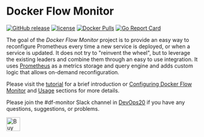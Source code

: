 # Docker Flow Monitor

[![GitHub release](https://img.shields.io/github/release/docker-flow/docker-flow-monitor.svg)]()
[![license](https://img.shields.io/github/license/docker-flow/docker-flow-monitor.svg)]()
[![Docker Pulls](https://img.shields.io/docker/pulls/docker-flow/docker-flow-monitor.svg)]()
[![Go Report Card](https://goreportcard.com/badge/github.com/docker-flow/docker-flow-monitor)](https://goreportcard.com/report/github.com/docker-flow/docker-flow-monitor)

The goal of the *Docker Flow Monitor* project is to provide an easy way to reconfigure Prometheus every time a new service is deployed, or when a service is updated. It does not try to "reinvent the wheel", but to leverage the existing leaders and combine them through an easy to use integration. It uses [Prometheus](https://prometheus.io/) as a metrics storage and query engine and adds custom logic that allows on-demand reconfiguration.

Please visit the [tutorial](/tutorial) for a brief introduction or [Configuring Docker Flow Monitor](/config) and [Usage](/usage) sections for more details.

Please join the #df-monitor Slack channel in [DevOps20](http://slack.devops20toolkit.com/) if you have any questions, suggestions, or problems.

<a href='https://ko-fi.com/A655LRB' target='_blank'><img height='36' style='border:0px;height:36px;' src='https://az743702.vo.msecnd.net/cdn/kofi2.png?v=0' border='0' alt='Buy Me a Coffee at ko-fi.com' /></a>
